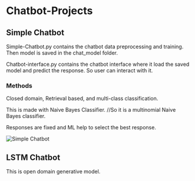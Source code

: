 # Chatbot-Projects

## Simple Chatbot

Simple-Chatbot.py contains the chatbot data preprocessing and training.
Then model is saved in the chat_model folder.

Chatbot-interface.py contains the chatbot interface where it load the saved model and predict the response.
So user can interact with it.

### Methods

Closed domain, Retrieval based, and multi-class classification.

This is made with Naive Bayes Classifier. 
//So it is a multinomial Naive Bayes classifier.

Responses are fixed and ML help to select the best response.

![Simple Chatbot](Resources/Simple-Chatbot.png)



## LSTM Chatbot

This is open domain generative model.
